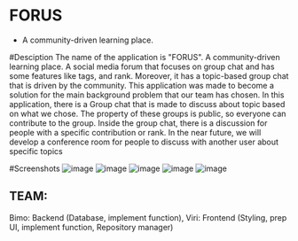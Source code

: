# FORUS
- A community-driven learning place.


#Desciption
The name of the application is "FORUS". A community-driven learning place.  A social media forum that focuses on group chat and has some features like tags, and rank. Moreover, it has a topic-based group chat that is driven by the community.  This application was made to become a solution for the main background problem that our team has chosen. In this application, there is a Group chat that is made to discuss about topic based on what we chose. The property of these groups is public, so everyone can contribute to the group. Inside the group chat, there is a discussion for people with a specific contribution or rank. In the near future, we will develop a conference room for people to discuss with another user about specific topics


#Screenshots
![image](https://github.com/Viriyadhi/Forus/assets/81005238/e43d46e9-0de2-4f81-986e-d80e907e2a08)
![image](https://github.com/Viriyadhi/Forus/assets/81005238/fa7ada39-f2e9-47b2-bc5c-2ad3f8223e57)
![image](https://github.com/Viriyadhi/Forus/assets/81005238/8e8b39a7-8278-4e08-be9f-6fe7cd98c9cf)
![image](https://github.com/Viriyadhi/Forus/assets/81005238/5f7735fb-afbc-4496-9589-2c6438456fd7)
![image](https://github.com/Viriyadhi/Forus/assets/81005238/b8659c72-6207-491a-ad47-887269e05f0d)


## TEAM:
Bimo: Backend (Database, implement function),
Viri: Frontend (Styling, prep UI, implement function, Repository manager)


